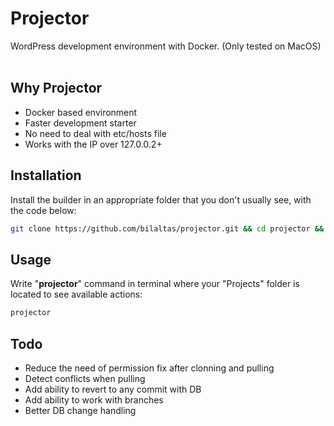 # Projector
WordPress development environment with Docker. (Only tested on MacOS)
<br><br>

## Why Projector
* Docker based environment
* Faster development starter
* No need to deal with etc/hosts file
* Works with the IP over 127.0.0.2+


## Installation
Install the builder in an appropriate folder that you don't usually see, with the code below:
```bash
git clone https://github.com/bilaltas/projector.git && cd projector && sudo bash install.sh
```


## Usage
Write "**projector**" command in terminal where your "Projects" folder is located to see available actions:
```bash
projector
```


## Todo
* Reduce the need of permission fix after clonning and pulling
* Detect conflicts when pulling
* Add ability to revert to any commit with DB
* Add ability to work with branches
* Better DB change handling
